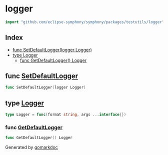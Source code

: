 <!-- Code generated by gomarkdoc. DO NOT EDIT -->

# logger

```go
import "github.com/eclipse-symphony/symphony/packages/testutils/logger"
```

## Index

- [func SetDefaultLogger\(logger Logger\)](<#SetDefaultLogger>)
- [type Logger](<#Logger>)
  - [func GetDefaultLogger\(\) Logger](<#GetDefaultLogger>)


<a name="SetDefaultLogger"></a>
## func [SetDefaultLogger](<https://dev.azure.com/msazure/One/_git/symphony?path=packages%2Ftestutils%2Flogger%2Flogger.go&version=GBmain&lineStyle=plain&line=13&lineEnd=13&lineStartColumn=1&lineEndColumn=37>)

```go
func SetDefaultLogger(logger Logger)
```



<a name="Logger"></a>
## type [Logger](<https://dev.azure.com/msazure/One/_git/symphony?path=packages%2Ftestutils%2Flogger%2Flogger.go&version=GBmain&lineStyle=plain&line=6&lineEnd=6&lineStartColumn=2&lineEndColumn=51>)



```go
type Logger = func(format string, args ...interface{})
```

<a name="GetDefaultLogger"></a>
### func [GetDefaultLogger](<https://dev.azure.com/msazure/One/_git/symphony?path=packages%2Ftestutils%2Flogger%2Flogger.go&version=GBmain&lineStyle=plain&line=17&lineEnd=17&lineStartColumn=1&lineEndColumn=31>)

```go
func GetDefaultLogger() Logger
```



Generated by [gomarkdoc](<https://github.com/princjef/gomarkdoc>)
